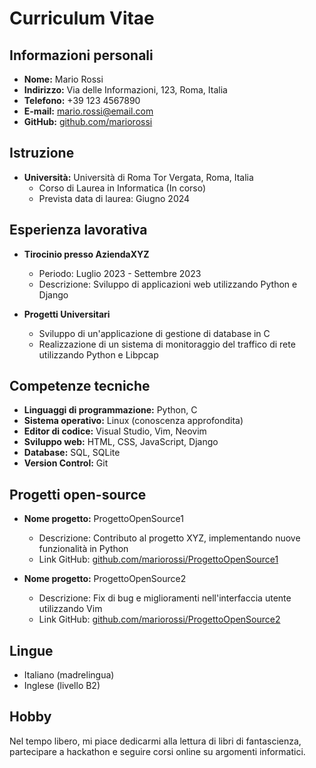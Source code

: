 # Curriculum Vitae

## Informazioni personali

- **Nome:** Mario Rossi
- **Indirizzo:** Via delle Informazioni, 123, Roma, Italia
- **Telefono:** +39 123 4567890
- **E-mail:** mario.rossi@email.com
- **GitHub:** [github.com/mariorossi](https://github.com/mariorossi)

## Istruzione

- **Università:** Università di Roma Tor Vergata, Roma, Italia
  - Corso di Laurea in Informatica (In corso)
  - Prevista data di laurea: Giugno 2024

## Esperienza lavorativa

- **Tirocinio presso AziendaXYZ**
  - Periodo: Luglio 2023 - Settembre 2023
  - Descrizione: Sviluppo di applicazioni web utilizzando Python e Django

- **Progetti Universitari**
  - Sviluppo di un'applicazione di gestione di database in C
  - Realizzazione di un sistema di monitoraggio del traffico di rete utilizzando Python e Libpcap

## Competenze tecniche

- **Linguaggi di programmazione:** Python, C
- **Sistema operativo:** Linux (conoscenza approfondita)
- **Editor di codice:** Visual Studio, Vim, Neovim
- **Sviluppo web:** HTML, CSS, JavaScript, Django
- **Database:** SQL, SQLite
- **Version Control:** Git

## Progetti open-source

- **Nome progetto:** ProgettoOpenSource1
  - Descrizione: Contributo al progetto XYZ, implementando nuove funzionalità in Python
  - Link GitHub: [github.com/mariorossi/ProgettoOpenSource1](https://github.com/mariorossi/ProgettoOpenSource1)

- **Nome progetto:** ProgettoOpenSource2
  - Descrizione: Fix di bug e miglioramenti nell'interfaccia utente utilizzando Vim
  - Link GitHub: [github.com/mariorossi/ProgettoOpenSource2](https://github.com/mariorossi/ProgettoOpenSource2)

## Lingue

- Italiano (madrelingua)
- Inglese (livello B2)

## Hobby

Nel tempo libero, mi piace dedicarmi alla lettura di libri di fantascienza, partecipare a hackathon e seguire corsi online su argomenti informatici.


